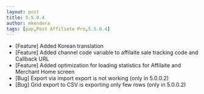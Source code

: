 ```yaml
---
layout: post
title: 5.5.0.4
author: mkendera
tags: [pap,Post Affiliate Pro,5.5.0.4]
---
```


- [Feature] Added Korean translation
- [Feature] Added channel code variable to affilaite sale tracking code and Callback URL
- [Feature] Added optimization for loading statistics for Affilaite and Merchant Home screen
- [Bug] Export via import export is not working (only in 5.0.0.2)
- [Bug] Grid export to CSV is exporting only few rows (only in 5.0.0.2)
